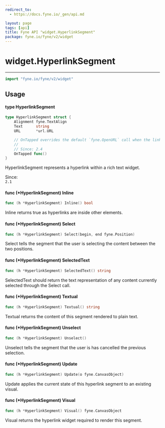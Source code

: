 ```yaml
---
redirect_to:
  - https://docs.fyne.io/_gen/api.md

layout: page
tags: [api]
title: Fyne API "widget.HyperlinkSegment"
package: fyne.io/fyne/v2/widget
---
```

# widget.HyperlinkSegment
---
```go
import "fyne.io/fyne/v2/widget"
```

## Usage

#### type HyperlinkSegment

```go
type HyperlinkSegment struct {
	Alignment fyne.TextAlign
	Text      string
	URL       *url.URL

	// OnTapped overrides the default `fyne.OpenURL` call when the link is tapped
	//
	// Since: 2.4
	OnTapped func()
}
```

HyperlinkSegment represents a hyperlink within a rich text widget.


<div class="since">Since: <code>
2.1</code></div>

#### func (*HyperlinkSegment) Inline

```go
func (h *HyperlinkSegment) Inline() bool
```
Inline returns true as hyperlinks are inside other elements.

#### func (*HyperlinkSegment) Select

```go
func (h *HyperlinkSegment) Select(begin, end fyne.Position)
```
Select tells the segment that the user is selecting the content between the two positions.

#### func (*HyperlinkSegment) SelectedText

```go
func (h *HyperlinkSegment) SelectedText() string
```
SelectedText should return the text representation of any content currently selected through the Select call.

#### func (*HyperlinkSegment) Textual

```go
func (h *HyperlinkSegment) Textual() string
```
Textual returns the content of this segment rendered to plain text.

#### func (*HyperlinkSegment) Unselect

```go
func (h *HyperlinkSegment) Unselect()
```
Unselect tells the segment that the user is has cancelled the previous selection.

#### func (*HyperlinkSegment) Update

```go
func (h *HyperlinkSegment) Update(o fyne.CanvasObject)
```
Update applies the current state of this hyperlink segment to an existing visual.

#### func (*HyperlinkSegment) Visual

```go
func (h *HyperlinkSegment) Visual() fyne.CanvasObject
```
Visual returns the hyperlink widget required to render this segment.
